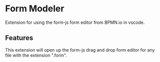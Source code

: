 # Form Modeler

Extension for using the form-js form editor from BPMN.io in vscode.

## Features

This extension will open up the form-js drag and drop form editor for any file with the extension ".form".
